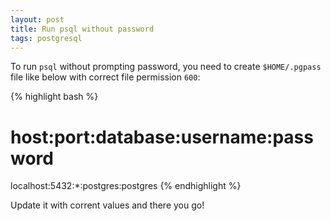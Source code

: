 ```yaml
---
layout: post
title: Run psql without password
tags: postgresql
---
```

To run `psql` without prompting password, you need to create `$HOME/.pgpass` file like below with correct file permission `600`:

{% highlight bash %}
# host:port:database:username:password
localhost:5432:*:postgres:postgres
{% endhighlight %}

Update it with corrent values and there you go!
